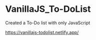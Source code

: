 # VanillaJS_To-DoList
Created a To-Do list with only JavaScript

https://vanillajs-todolist.netlify.app/
